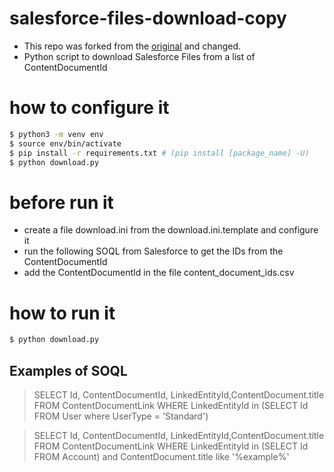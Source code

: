 # salesforce-files-download-copy
- This repo was forked from the [original](https://github.com/snorf/salesforce-files-download) and changed.
- Python script to download Salesforce Files from a list of ContentDocumentId

# how to configure it
``` sh
$ python3 -m venv env
$ source env/bin/activate
$ pip install -r requirements.txt # (pip install [package_name] -U)
$ python download.py
```
# before run it
- create a file download.ini from the download.ini.template and configure it
- run the following SOQL from Salesforce to get the IDs from the ContentDocumentId 
- add the ContentDocumentId in the file content_document_ids.csv
# how to run it
``` sh
$ python download.py
```
## Examples of SOQL
> SELECT Id, ContentDocumentId, LinkedEntityId,ContentDocument.title FROM ContentDocumentLink WHERE LinkedEntityId in (SELECT Id FROM User where UserType = 'Standard')

> SELECT Id, ContentDocumentId, LinkedEntityId,ContentDocument.title FROM ContentDocumentLink WHERE LinkedEntityId in (SELECT Id FROM Account) and ContentDocument.title like '%example%'